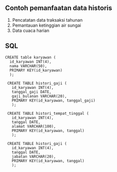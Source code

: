 ## Contoh pemanfaatan data historis
1. Pencatatan data traksaksi tahunan
2. Pemantauan ketinggian air sungai
3. Data cuaca harian


## SQL
```
CREATE table karyawan (
  id_karyawan INT(4),
  nama VARCHAR(50),
  PRIMARY KEY(id_karyawan)
  );
  
 CREATE TABLE histori_gaji (
   id_karyawan INT(4),
   tanggal_gaji DATE,
   gaji_bulanan VARCHAR(20),
   PRIMARY KEY(id_karyawan, tanggal_gaji)
   );
   
 CREATE TABLE histori_tempat_tinggal (
   id_karyawan INT(4),
   tanggal DATE,
   alamat VARCHAR(100),
   PRIMARY KEY(id_karyawan, tanggal)
   );
   
 CREATE TABLE histori_gaji (
   id_karyawan INT(4),
   tanggal DATE,
   jabatan VARCHAR(20),
   PRIMARY KEY(id_karyawan, tanggal)
   );
   
   ```

